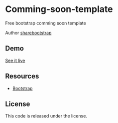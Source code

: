 # Comming-soon-template
Free bootstrap comming soon template

Author [sharebootstrap](https://sharebootstrap.com)


## Demo

[See it live](https://sharebootstrap.com/demo/soon-1)



## Resources
*   [Bootstrap](https://getbootstrap.com/)

## License
This code is released under the license.


